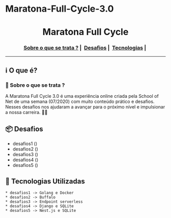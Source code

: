 # Maratona-Full-Cycle-3.0

<h1 align="center">
    Maratona Full Cycle  
</h1>

<h3 align="center">
  <a href="#information_source-sobre-o-que-se-trata">Sobre o que se trata ?</a>&nbsp;|&nbsp;
  <a href="#package-desafios">Desafios</a>&nbsp;|&nbsp;
  <a href="#rocket-tecnologias-utilizadas">Tecnologias</a>&nbsp;|&nbsp;
</h3>

_________

## :information_source: O que é?
### 🤔 Sobre o que se trata ? 
A Maratona Full Cycle 3.0 é uma experiência online criada pela School of Net de uma semana (07/2020) com muito conteúdo prático e desafios. Nesses desafios nos ajudaram a avançar para o próximo nível e impulsionar a nossa carreira. 🤩🤩

## :package: Desafios

- desafios1 ()
- desafios2 ()
- desafios3 ()
- desafios4 ()
- desafios5 ()

## :rocket: Tecnologias Utilizadas 

```frond-end
* desafios1 -> Golang e Docker
* desafios2 -> Buffalo
* desafios3 -> Endpoint serverless
* desafios4 -> Django e SQLite
* desafios5 -> Nest.js e SQLite
```
